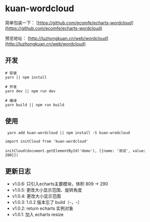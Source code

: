 # kuan-wordcloud

简单包装一下：
[https://github.com/ecomfe/echarts-wordcloud](https://github.com/ecomfe/echarts-wordcloud)

预览地址：
[http://luzhongkuan.cn/web/wordcloud](http://luzhongkuan.cn/web/wordcloud)

## 开发

```
# 安装
yarn || npm install

# 开发
yarn dev || npm run dev

# 编译
yarn build || npm run build
```

## 使用

```
 yarn add kuan-wordcloud || npm install -S kuan-wrodcloud
```

```
import initCloud from 'kuan-wordcloud'

initCloud(document.getElementById('demo'), [{name: '测试', value: 200}])
```

## 更新日志

- v1.0.6: 只引入echarts主要模块，体积 809 -> 290
- v1.0.5: 更改大小显示范围、旋转角度
- v1.0.4: 更改大小显示范围
- v1.0.3: 1.0.2 版本忘了 build（-，-）
- v1.0.2: return echarts 实例对象
- v1.0.1: 加入 echarts resize

